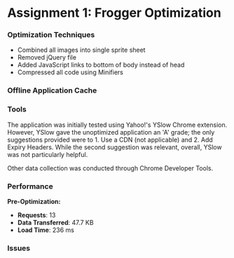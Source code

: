 # Assignment 1: Frogger Optimization

### Optimization Techniques

- Combined all images into single sprite sheet
- Removed jQuery file
- Added JavaScript links to bottom of body instead of head
- Compressed all code using Minifiers 

### Offline Application Cache

### Tools

The application was initially tested using Yahoo!'s YSlow Chrome extension. However, YSlow gave the unoptimized application an 'A' grade; the only suggestions provided were to 1. Use a CDN (not applicable) and 2. Add Expiry Headers. While the second suggestion was relevant, overall, YSlow was not particularly helpful.

Other data collection was conducted through Chrome Developer Tools.

### Performance
**Pre-Optimization:**

- **Requests**: 13
- **Data Transferred**: 47.7 KB
- **Load Time**: 236 ms

### Issues